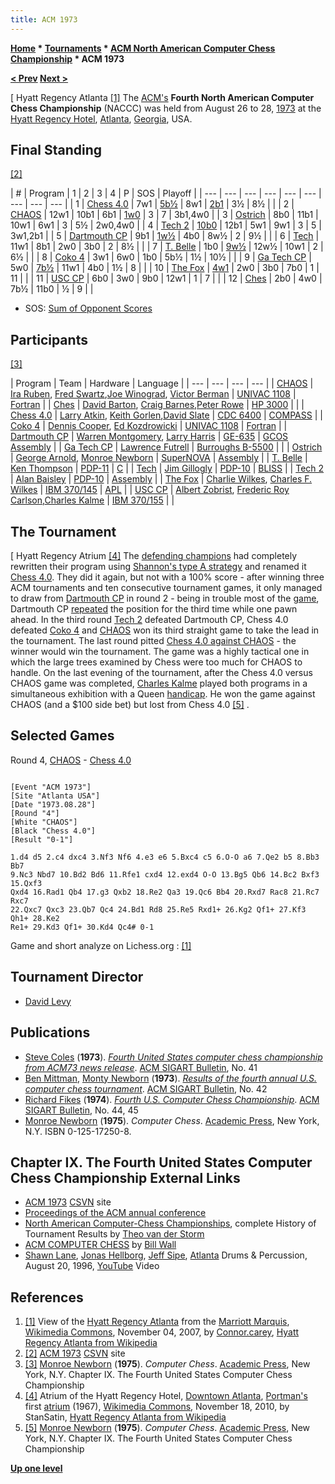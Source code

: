 ```yaml
---
title: ACM 1973
---
```

**[Home](Home "Home") * [Tournaments](Tournaments_and_Matches "Tournaments and Matches") * [ACM North American Computer Chess Championship](ACM_North_American_Computer_Chess_Championship "ACM North American Computer Chess Championship") * ACM 1973**

**[\< Prev](ACM_1972 "ACM 1972") [Next >](ACM_1974 "ACM 1974")**

\[ Hyatt Regency Atlanta <a id="cite-note-1" href="#cite-ref-1">[1]</a>
The [ACM's](ACM "ACM") **Fourth North American Computer Chess Championship** (NACCC) was held from August 26 to 28, [1973](Timeline#1973 "Timeline") at the [Hyatt Regency Hotel](https://en.wikipedia.org/wiki/Hyatt_Regency_Atlanta), [Atlanta](https://en.wikipedia.org/wiki/Atlanta%2C_Georgia), [Georgia](https://en.wikipedia.org/wiki/Georgia_%28U.S._state%29), USA.

## Final Standing

<a id="cite-note-2" href="#cite-ref-2">[2]</a>

|  #
|  Program
|  1
|  2
|  3
|  4
|  P
|  SOS
|  Playoff
|
| --- | --- | --- | --- | --- | --- | --- | --- | --- |
|  1
| [Chess 4.0](</Chess_(Program)> "Chess (Program)") |  7w1
| [5b½](Dartmouth_CP#ChallengingChess "Dartmouth CP") |  8w1
| [2b1](#r4) |  3½
|  8½
|  |
|  2
| [CHAOS](CHAOS "CHAOS") |  12w1
|  10b1
|  6b1
| [1w0](#r4) |  3
|  7
|  3b1,4w0
|
|  3
| [Ostrich](Ostrich "Ostrich") |  8b0
|  11b1
|  10w1
|  6w1
|  3
|  5½
|  2w0,4w0
|
|  4
| [Tech 2](Tech#Tech2 "Tech") | [10b0](The_Fox#TheFoxTech2 "The Fox") |  12b1
|  5w1
|  9w1
|  3
|  5
|  3w1,2b1
|
|  5
| [Dartmouth CP](Dartmouth_CP "Dartmouth CP") |  9b1
| [1w½](Dartmouth_CP#ChallengingChess "Dartmouth CP") |  4b0
|  8w½
|  2
|  9½
|  |
|  6
| [Tech](Tech "Tech") |  11w1
|  8b1
|  2w0
|  3b0
|  2
|  8½
|  |
|  7
| [T. Belle](Belle "Belle") |  1b0
| [9w½](Ga_Tech_CP#R2 "Ga Tech CP") |  12w½
|  10w1
|  2
|  6½
|  |
|  8
| [Coko 4](Coko "Coko") |  3w1
|  6w0
|  1b0
|  5b½
|  1½
|  10½
|  |
|  9
| [Ga Tech CP](Ga_Tech_CP "Ga Tech CP") |  5w0
| [7b½](Ga_Tech_CP#R2 "Ga Tech CP") |  11w1
|  4b0
|  1½
|  8
|  |
|  10
| [The Fox](The_Fox "The Fox") | [4w1](The_Fox#TheFoxTech2 "The Fox") |  2w0
|  3b0
|  7b0
|  1
|  11
|  |
|  11
| [USC CP](USC_CP "USC CP") |  6b0
|  3w0
|  9b0
|  12w1
|  1
|  7
|  |
|  12
| [Ches](Ches "Ches") |  2b0
|  4w0
|  7b½
|  11b0
|  ½
|  9
|  |

- SOS: [Sum of Opponent Scores](https://en.wikipedia.org/wiki/Buchholz_system)

## Participants

<a id="cite-note-3" href="#cite-ref-3">[3]</a>

|  Program
|  Team
|  Hardware
|  Language
|
| --- | --- | --- | --- |
| [CHAOS](CHAOS "CHAOS") | [Ira Ruben](Ira_Ruben "Ira Ruben"), [Fred Swartz](Fred_Swartz "Fred Swartz"),[Joe Winograd](Joe_Winograd "Joe Winograd"), [Victor Berman](Victor_Berman "Victor Berman") | [UNIVAC 1108](UNIVAC_1100 "UNIVAC 1100") | [Fortran](Fortran "Fortran") |
| [Ches](Ches "Ches") | [David Barton](index.php?title=David_Barton&action=edit&redlink=1 "David Barton (page does not exist)"), [Craig Barnes](Craig_Barnes "Craig Barnes"),[Peter Rowe](index.php?title=Peter_Rowe&action=edit&redlink=1 "Peter Rowe (page does not exist)") | [HP 3000](index.php?title=HP_3000&action=edit&redlink=1 "HP 3000 (page does not exist)") |  |
| [Chess 4.0](</Chess_(Program)> "Chess (Program)") | [Larry Atkin](Larry_Atkin "Larry Atkin"), [Keith Gorlen](Keith_Gorlen "Keith Gorlen"),[David Slate](David_Slate "David Slate") | [CDC 6400](CDC_6600 "CDC 6600") | [COMPASS](Assembly "Assembly") |
| [Coko 4](Coko "Coko") | [Dennis Cooper](Dennis_Cooper "Dennis Cooper"), [Ed Kozdrowicki](Ed_Kozdrowicki "Ed Kozdrowicki") | [UNIVAC 1108](UNIVAC_1100 "UNIVAC 1100") | [Fortran](Fortran "Fortran") |
| [Dartmouth CP](Dartmouth_CP "Dartmouth CP") | [Warren Montgomery](Warren_Montgomery "Warren Montgomery"), [Larry Harris](Larry_Harris "Larry Harris") | [GE-635](Honeywell_6000 "Honeywell 6000") | [GCOS](https://en.wikipedia.org/wiki/General_Comprehensive_Operating_System) [Assembly](Assembly "Assembly") |
| [Ga Tech CP](Ga_Tech_CP "Ga Tech CP") | [Lawrence Futrell](Lawrence_Futrell "Lawrence Futrell") | [Burroughs B-5500](Burroughs_B-5500 "Burroughs B-5500") |  |
| [Ostrich](Ostrich "Ostrich") | [George Arnold](George_Arnold "George Arnold"), [Monroe Newborn](Monroe_Newborn "Monroe Newborn") | [SuperNOVA](Nova#SuperNOVA "Nova") | [Assembly](Assembly "Assembly") |
| [T. Belle](Belle "Belle") | [Ken Thompson](Ken_Thompson "Ken Thompson") | [PDP-11](PDP-11 "PDP-11") | [C](C "C") |
| [Tech](Tech "Tech") | [Jim Gillogly](James_Gillogly "James Gillogly") | [PDP-10](PDP-10 "PDP-10") | [BLISS](https://en.wikipedia.org/wiki/BLISS) |
| [Tech 2](Tech#Tech2 "Tech") | [Alan Baisley](Alan_Baisley "Alan Baisley") | [PDP-10](PDP-10 "PDP-10") | [Assembly](Assembly "Assembly") |
| [The Fox](The_Fox "The Fox") | [Charlie Wilkes](Charlie_Wilkes "Charlie Wilkes"), [Charles F. Wilkes](Charles_F._Wilkes "Charles F. Wilkes") | [IBM 370/145](IBM_370 "IBM 370") | [APL](index.php?title=APL&action=edit&redlink=1 "APL (page does not exist)") |
| [USC CP](USC_CP "USC CP") | [Albert Zobrist](Albert_Zobrist "Albert Zobrist"), [Frederic Roy Carlson](Frederic_Roy_Carlson "Frederic Roy Carlson"),[Charles Kalme](Charles_Kalme "Charles Kalme") | [IBM 370/155](IBM_370 "IBM 370") |  |

## The Tournament

\[ Hyatt Regency Atrium <a id="cite-note-4" href="#cite-ref-4">[4]</a>
The [defending champions](ACM_1972 "ACM 1972") had completely rewritten their program using [Shannon's type A strategy](Type_A_Strategy "Type A Strategy") and renamed it [Chess 4.0](</Chess_(Program)> "Chess (Program)"). They did it again, but not with a 100% score - after winning three ACM tournaments and ten consecutive tournament games, it only managed to draw from [Dartmouth CP](Dartmouth_CP "Dartmouth CP") in round 2 - being in trouble most of the [game](Dartmouth_CP#ChallengingChess "Dartmouth CP"), Dartmouth CP [repeated](Repetitions "Repetitions") the position for the third time while one pawn ahead. In the third round [Tech 2](Tech#Tech2 "Tech") defeated Dartmouth CP, Chess 4.0 defeated [Coko 4](Coko "Coko") and [CHAOS](CHAOS "CHAOS") won its third straight game to take the lead in the tournament. The last round pitted [Chess 4.0 against CHAOS](#r4) - the winner would win the tournament. The game was a highly tactical one in which the large trees examined by Chess were too much for CHAOS to handle. On the last evening of the tournament, after the Chess 4.0 versus CHAOS game was completed, [Charles Kalme](Charles_Kalme "Charles Kalme") played both programs in a simultaneous exhibition with a Queen [handicap](https://en.wikipedia.org/wiki/Chess_handicap). He won the game against CHAOS (and a $100 side bet) but lost from Chess 4.0 <a id="cite-note-5" href="#cite-ref-5">[5]</a> .

## Selected Games

Round 4, [CHAOS](CHAOS "CHAOS") - [Chess 4.0](</Chess_(Program)> "Chess (Program)")

```

[Event "ACM 1973"]
[Site "Atlanta USA"]
[Date "1973.08.28"]
[Round "4"]
[White "CHAOS"]
[Black "Chess 4.0"]
[Result "0-1"]

1.d4 d5 2.c4 dxc4 3.Nf3 Nf6 4.e3 e6 5.Bxc4 c5 6.O-O a6 7.Qe2 b5 8.Bb3 Bb7
9.Nc3 Nbd7 10.Bd2 Bd6 11.Rfe1 cxd4 12.exd4 O-O 13.Bg5 Qb6 14.Bc2 Bxf3 15.Qxf3
Qxd4 16.Rad1 Qb4 17.g3 Qxb2 18.Re2 Qa3 19.Qc6 Bb4 20.Rxd7 Rac8 21.Rc7 Rxc7
22.Qxc7 Qxc3 23.Qb7 Qc4 24.Bd1 Rd8 25.Re5 Rxd1+ 26.Kg2 Qf1+ 27.Kf3 Qh1+ 28.Ke2
Re1+ 29.Kd3 Qf1+ 30.Kd4 Qc4# 0-1

```

Game and short analyze on Lichess.org : [[1]](https://en.lichess.org/kVgFAOTq)

## Tournament Director

- [David Levy](David_Levy "David Levy")

## Publications

- [Steve Coles](L._Stephen_Coles "L. Stephen Coles") (**1973**). *[Fourth United States computer chess championship from ACM73 news release](http://dl.acm.org/citation.cfm?id=1045171.1045175)*. [ACM SIGART Bulletin](ACM#SIG "ACM"), No. 41
- [Ben Mittman](Ben_Mittman "Ben Mittman"), [Monty Newborn](Monroe_Newborn "Monroe Newborn") (**1973**). *[Results of the fourth annual U.S. computer chess tournament](http://dl.acm.org/citation.cfm?id=1045181)*. [ACM SIGART Bulletin](ACM#SIG "ACM"), No. 42
- [Richard Fikes](Richard_Fikes "Richard Fikes") (**1974**). *[Fourth U.S. Computer Chess Championship](http://dl.acm.org/citation.cfm?id=1045183.1045188&coll=DL&dl=GUIDE&CFID=100074742&CFTOKEN=36442119)*. [ACM SIGART Bulletin](ACM#SIG "ACM"), No. 44, 45
- [Monroe Newborn](Monroe_Newborn "Monroe Newborn") (**1975**). *Computer Chess*. [Academic Press](https://en.wikipedia.org/wiki/Academic_Press), New York, N.Y. ISBN 0-125-17250-8.

## Chapter IX. The Fourth United States Computer Chess Championship External Links

- [ACM 1973](http://www.csvn.nl/index.php/historie/computer-computer/86-acm-1973) [CSVN](CSVN "CSVN") site
- [Proceedings of the ACM annual conference](http://portal.acm.org/toc.cfm?id=800192&coll=GUIDE&dl=GUIDE&type=proceeding&idx=SERIES324&part=series&WantType=Proceedings&title=ACM%2FCSC-ER&CFID=87593177&CFTOKEN=36310741)
- [North American Computer-Chess Championships](http://old.csvn.nl/ncc_hist.html), complete History of Tournament Results by [Theo van der Storm](Theo_van_der_Storm "Theo van der Storm")
- [ACM COMPUTER CHESS](http://ed-thelen.org/comp-hist/ACM-ComputerChessWall.html) by [Bill Wall](index.php?title=Bill_Wall&action=edit&redlink=1 "Bill Wall (page does not exist)")
- [Shawn Lane](Category:Shawn_Lane "Category:Shawn Lane"), [Jonas Hellborg](Category:Jonas_Hellborg "Category:Jonas Hellborg"), [Jeff Sipe](Category:Jeff_Sipe "Category:Jeff Sipe"), [Atlanta](https://en.wikipedia.org/wiki/Atlanta) Drums & Percussion, August 20, 1996, [YouTube](https://en.wikipedia.org/wiki/YouTube) Video

## References

1. <a id="cite-ref-1" href="#cite-note-1">[1]</a> View of the [Hyatt Regency Atlanta](https://en.wikipedia.org/wiki/Hyatt_Regency_Atlanta) from the [Marriott Marquis](https://en.wikipedia.org/wiki/Atlanta_Marriott_Marquis), [Wikimedia Commons](https://en.wikipedia.org/wiki/Wikimedia_Commons), November 04, 2007, by [Connor.carey](https://en.wikipedia.org/wiki/User:Connor.carey), [Hyatt Regency Atlanta from Wikipedia](https://en.wikipedia.org/wiki/Hyatt_Regency_Atlanta)
1. <a id="cite-ref-2" href="#cite-note-2">[2]</a> [ACM 1973](http://www.csvn.nl/index.php/historie/computer-computer/86-acm-1973) [CSVN](CSVN "CSVN") site
1. <a id="cite-ref-3" href="#cite-note-3">[3]</a> [Monroe Newborn](Monroe_Newborn "Monroe Newborn") (**1975**). *Computer Chess*. [Academic Press](https://en.wikipedia.org/wiki/Academic_Press), New York, N.Y. Chapter IX. The Fourth United States Computer Chess Championship
1. <a id="cite-ref-4" href="#cite-note-4">[4]</a> Atrium of the Hyatt Regency Hotel, [Downtown Atlanta](https://en.wikipedia.org/wiki/Downtown_Atlanta), [Portman's](Category:John_Portman "Category:John Portman") first [atrium](https://en.wikipedia.org/wiki/Atrium_%28architecture%29) (1967), [Wikimedia Commons](https://en.wikipedia.org/wiki/Wikimedia_Commons), November 18, 2010, by StanSatin, [Hyatt Regency Atlanta from Wikipedia](https://en.wikipedia.org/wiki/Hyatt_Regency_Atlanta)
1. <a id="cite-ref-5" href="#cite-note-5">[5]</a> [Monroe Newborn](Monroe_Newborn "Monroe Newborn") (**1975**). *Computer Chess*. [Academic Press](https://en.wikipedia.org/wiki/Academic_Press), New York, N.Y. Chapter IX. The Fourth United States Computer Chess Championship

**[Up one level](ACM_North_American_Computer_Chess_Championship "ACM North American Computer Chess Championship")**

